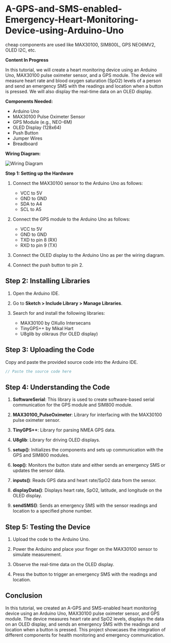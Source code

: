 # A-GPS-and-SMS-enabled-Emergency-Heart-Monitoring-Device-using-Arduino-Uno
cheap components are used like MAX30100, SIM800L, GPS NEO6MV2, OLED I2C, etc.


**Content In Progress**

In this tutorial, we will create a heart monitoring device using an Arduino Uno, MAX30100 pulse oximeter sensor, and a GPS module. The device will measure heart rate and blood oxygen saturation (SpO2) levels of a person and send an emergency SMS with the readings and location when a button is pressed. We will also display the real-time data on an OLED display.

**Components Needed:**
- Arduino Uno
- MAX30100 Pulse Oximeter Sensor
- GPS Module (e.g., NEO-6M)
- OLED Display (128x64)
- Push Button
- Jumper Wires
- Breadboard

**Wiring Diagram:**

![Wiring Diagram](https://your-image-url.com)

**Step 1: Setting up the Hardware**

1. Connect the MAX30100 sensor to the Arduino Uno as follows:
   - VCC to 5V
   - GND to GND
   - SDA to A4
   - SCL to A5

2. Connect the GPS module to the Arduino Uno as follows:
   - VCC to 5V
   - GND to GND
   - TXD to pin 8 (RX)
   - RXD to pin 9 (TX)

3. Connect the OLED display to the Arduino Uno as per the wiring diagram.

4. Connect the push button to pin 2.

## Step 2: Installing Libraries

1. Open the Arduino IDE.

2. Go to **Sketch > Include Library > Manage Libraries**.

3. Search for and install the following libraries:
   - MAX30100 by OXullo Intersecans
   - TinyGPS++ by Mikal Hart
   - U8glib by olikraus (for OLED display)

## Step 3: Uploading the Code

Copy and paste the provided source code into the Arduino IDE.

```cpp
// Paste the source code here
```

## Step 4: Understanding the Code

1. **SoftwareSerial**: This library is used to create software-based serial communication for the GPS module and SIM800 module.

2. **MAX30100_PulseOximeter**: Library for interfacing with the MAX30100 pulse oximeter sensor.

3. **TinyGPS++**: Library for parsing NMEA GPS data.

4. **U8glib**: Library for driving OLED displays.

5. **setup()**: Initializes the components and sets up communication with the GPS and SIM800 modules.

6. **loop()**: Monitors the button state and either sends an emergency SMS or updates the sensor data.

7. **inputs()**: Reads GPS data and heart rate/SpO2 data from the sensor.

8. **displayData()**: Displays heart rate, SpO2, latitude, and longitude on the OLED display.

9. **sendSMS()**: Sends an emergency SMS with the sensor readings and location to a specified phone number.

## Step 5: Testing the Device

1. Upload the code to the Arduino Uno.

2. Power the Arduino and place your finger on the MAX30100 sensor to simulate measurement.

3. Observe the real-time data on the OLED display.

4. Press the button to trigger an emergency SMS with the readings and location.

## Conclusion

In this tutorial, we created an A-GPS and SMS-enabled heart monitoring device using an Arduino Uno, MAX30100 pulse oximeter sensor, and GPS module. The device measures heart rate and SpO2 levels, displays the data on an OLED display, and sends an emergency SMS with the readings and location when a button is pressed. This project showcases the integration of different components for health monitoring and emergency communication.

